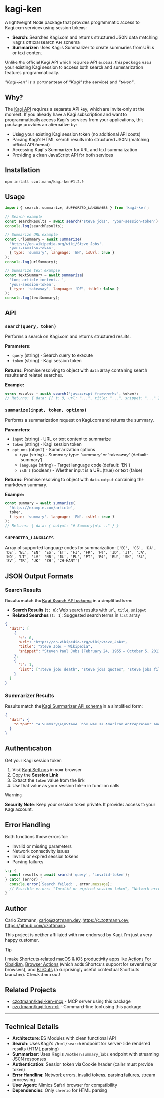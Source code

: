 # kagi-ken

A lightweight Node package that provides programmatic access to Kagi.com services using session tokens:

- **Search**: Searches Kagi.com and returns structured JSON data matching Kagi's official search API schema
- **Summarizer**: Uses Kagi's Summarizer to create summaries from URLs or text content

Unlike the official Kagi API which requires API access, this package uses your existing Kagi session to access both search and summarization features programmatically.

_"Kagi-ken"_ is a portmanteau of _"Kagi"_ (the service) and _"token"_.

## Why?

The [Kagi API](https://help.kagi.com/kagi/api/overview.html) requires a separate API key, which are invite-only at the moment. If you already have a Kagi subscription and want to programmatically access Kagi's services from your applications, this package provides an alternative by:

- Using your existing Kagi session token (no additional API costs)
- Parsing Kagi's HTML search results into structured JSON (matching official API format)
- Accessing Kagi's Summarizer for URL and text summarization
- Providing a clean JavaScript API for both services

## Installation

```bash
npm install czottmann/kagi-ken#1.2.0
```

## Usage

```javascript
import { search, summarize, SUPPORTED_LANGUAGES } from 'kagi-ken';

// Search example
const searchResults = await search('steve jobs', 'your-session-token');
console.log(searchResults);

// Summarize URL example
const urlSummary = await summarize(
  'https://en.wikipedia.org/wiki/Steve_Jobs',
  'your-session-token',
  { type: 'summary', language: 'EN', isUrl: true }
);
console.log(urlSummary);

// Summarize text example
const textSummary = await summarize(
  'Long article content...',
  'your-session-token',
  { type: 'takeaway', language: 'DE', isUrl: false }
);
console.log(textSummary);
```

## API

### `search(query, token)`

Performs a search on Kagi.com and returns structured results.

**Parameters:**
- `query` (string) - Search query to execute
- `token` (string) - Kagi session token

**Returns:** Promise resolving to object with `data` array containing search results and related searches.

**Example:**
```javascript
const results = await search('javascript frameworks', token);
// Returns: { data: [{ t: 0, url: "...", title: "...", snippet: "..." }, ...] }
```

### `summarize(input, token, options)`

Performs a summarization request on Kagi.com and returns the summary.

**Parameters:**
- `input` (string) - URL or text content to summarize
- `token` (string) - Kagi session token
- `options` (object) - Summarization options
  - `type` (string) - Summary type: 'summary' or 'takeaway' (default: 'summary')
  - `language` (string) - Target language code (default: 'EN')
  - `isUrl` (boolean) - Whether input is a URL (true) or text (false)

**Returns:** Promise resolving to object with `data.output` containing the markdown summary.

**Example:**
```javascript
const summary = await summarize(
  'https://example.com/article',
  token,
  { type: 'summary', language: 'EN', isUrl: true }
);
// Returns: { data: { output: "# Summary\n\n..." } }
```

### `SUPPORTED_LANGUAGES`

Array of supported language codes for summarization: `['BG', 'CS', 'DA', 'DE', 'EL', 'EN', 'ES', 'ET', 'FI', 'FR', 'HU', 'ID', 'IT', 'JA', 'KO', 'LT', 'LV', 'NB', 'NL', 'PL', 'PT', 'RO', 'RU', 'SK', 'SL', 'SV', 'TR', 'UK', 'ZH', 'ZH-HANT']`

## JSON Output Formats

### Search Results
Results match the [Kagi Search API schema](https://help.kagi.com/kagi/api/search.html#objects) in a simplified form:

- **Search Results** (`t: 0`): Web search results with `url`, `title`, `snippet`
- **Related Searches** (`t: 1`): Suggested search terms in `list` array

```json
{
  "data": [
    {
      "t": 0,
      "url": "https://en.wikipedia.org/wiki/Steve_Jobs",
      "title": "Steve Jobs - Wikipedia", 
      "snippet": "Steven Paul Jobs (February 24, 1955 – October 5, 2011) was an American businessman..."
    },
    {
      "t": 1,
      "list": ["steve jobs death", "steve jobs quotes", "steve jobs film"]
    }
  ]
}
```

### Summarizer Results
Results match the [Kagi Summarizer API schema](https://help.kagi.com/kagi/api/summarizer.html#objects) in a simplified form:

```json
{
  "data": {
    "output": "# Summary\n\nSteve Jobs was an American entrepreneur and inventor who co-founded Apple Inc..."
  }
}
```

## Authentication

Get your Kagi session token:

1. Visit [Kagi Settings](https://kagi.com/settings/user_details) in your browser
2. Copy the **Session Link**
3. Extract the `token` value from the link
4. Use that value as your session token in function calls

> [!WARNING]
> **Security Note**: Keep your session token private. It provides access to your Kagi account.

## Error Handling

Both functions throw errors for:
- Invalid or missing parameters
- Network connectivity issues
- Invalid or expired session tokens
- Parsing failures

```javascript
try {
  const results = await search('query', 'invalid-token');
} catch (error) {
  console.error('Search failed:', error.message);
  // Possible errors: "Invalid or expired session token", "Network error: Unable to connect to Kagi"
}
```

## Author

Carlo Zottmann, <carlo@zottmann.dev>, https://c.zottmann.dev, https://github.com/czottmann.

This project is neither affiliated with nor endorsed by Kagi. I'm just a very happy customer.

> [!TIP]
> I make Shortcuts-related macOS & iOS productivity apps like [Actions For Obsidian](https://actions.work/actions-for-obsidian), [Browser Actions](https://actions.work/browser-actions) (which adds Shortcuts support for several major browsers), and [BarCuts](https://actions.work/barcuts) (a surprisingly useful contextual Shortcuts launcher). Check them out!


## Related Projects

- [czottmann/kagi-ken-mcp](https://github.com/czottmann/kagi-ken-mcp) - MCP server using this package
- [czottmann/kagi-ken-cli](https://github.com/czottmann/kagi-ken-cli) - Command-line tool using this package

---

## Technical Details

- **Architecture**: ES Modules with clean functional API
- **Search**: Uses Kagi's `/html/search` endpoint for server-side rendered results (HTML parsing)
- **Summarizer**: Uses Kagi's `/mother/summary_labs` endpoint with streaming JSON responses
- **Authentication**: Session token via Cookie header (caller must provide token)
- **Error Handling**: Network errors, invalid tokens, parsing failures, stream processing
- **User Agent**: Mimics Safari browser for compatibility
- **Dependencies**: Only `cheerio` for HTML parsing
